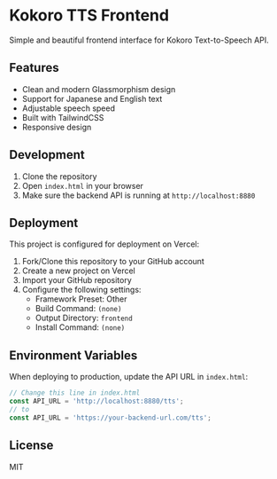 # Kokoro TTS Frontend

Simple and beautiful frontend interface for Kokoro Text-to-Speech API.

## Features

- Clean and modern Glassmorphism design
- Support for Japanese and English text
- Adjustable speech speed
- Built with TailwindCSS
- Responsive design

## Development

1. Clone the repository
2. Open `index.html` in your browser
3. Make sure the backend API is running at `http://localhost:8880`

## Deployment

This project is configured for deployment on Vercel:

1. Fork/Clone this repository to your GitHub account
2. Create a new project on Vercel
3. Import your GitHub repository
4. Configure the following settings:
   - Framework Preset: Other
   - Build Command: `(none)`
   - Output Directory: `frontend`
   - Install Command: `(none)`

## Environment Variables

When deploying to production, update the API URL in `index.html`:

```javascript
// Change this line in index.html
const API_URL = 'http://localhost:8880/tts';
// to
const API_URL = 'https://your-backend-url.com/tts';
```

## License

MIT 